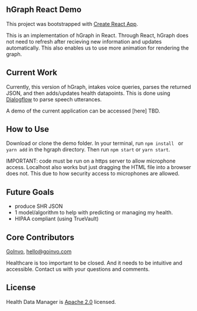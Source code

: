 ## hGraph React Demo
This project was bootstrapped with [Create React App](https://github.com/facebookincubator/create-react-app).

This is an implementation of hGraph in React. Through React, hGraph does not need to refresh after recieving new information and updates automatically. This also enables us to use more animation for rendering the graph. 

## Current Work
Currently, this version of hGraph, intakes voice queries, parses the returned JSON, and then adds/updates health datapoints. This is done using [Dialogflow](https://dialogflow.com) to parse speech utterances.

A demo of the current application can be accessed [here] TBD. 

## How to Use
Download or clone the demo folder. In your terminal, run ```npm install ``` or ```yarn add``` in the hgraph directory. Then run ```npm start``` or ```yarn start```. 

IMPORTANT: code must be run on a https server to allow microphone access. Localhost also works but just dragging the HTML file into a browser does not. This due to how security access to microphones are allowed.

## Future Goals 
- produce SHR JSON
- 1 model/algorithm to help with predicting or managing my health.
- HIPAA compliant (using TrueVault)

## Core Contributors
[GoInvo](http://www.goinvo.com/), [hello@goinvo.com](mailto:hello@goinvo.com)

Healthcare is too important to be closed. And it needs to be intuitive and accessible. Contact us with your questions and comments.

## License
Health Data Manager is [Apache 2.0](https://github.com/goinvo/HealthDataManager/blob/master/LICENSE) licensed.


